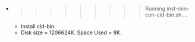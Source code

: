 * >>>>>>>>> Running inst-min-con-cld-bin.sh ...
  * Install cld-bin.
  * Disk size = 1206624K. Space Used = 8K.
